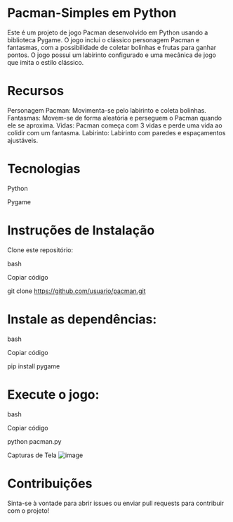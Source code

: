# Pacman-Simples em Python
Este é um projeto de jogo Pacman desenvolvido em Python usando a biblioteca Pygame. O jogo inclui o clássico personagem Pacman e fantasmas, com a possibilidade de coletar bolinhas e frutas para ganhar pontos. O jogo possui um labirinto configurado e uma mecânica de jogo que imita o estilo clássico.

# Recursos
Personagem Pacman: Movimenta-se pelo labirinto e coleta bolinhas.
Fantasmas: Movem-se de forma aleatória e perseguem o Pacman quando ele se aproxima.
Vidas: Pacman começa com 3 vidas e perde uma vida ao colidir com um fantasma.
Labirinto: Labirinto com paredes e espaçamentos ajustáveis.

# Tecnologias
Python

Pygame

# Instruções de Instalação

Clone este repositório:

bash

Copiar código

git clone https://github.com/usuario/pacman.git

# Instale as dependências:

bash

Copiar código

pip install pygame

# Execute o jogo:

bash

Copiar código

python pacman.py

Capturas de Tela
![image](https://github.com/user-attachments/assets/a3ac8c01-b305-479c-b8fd-889b7de46342)


# Contribuições

Sinta-se à vontade para abrir issues ou enviar pull requests para contribuir com o projeto!

